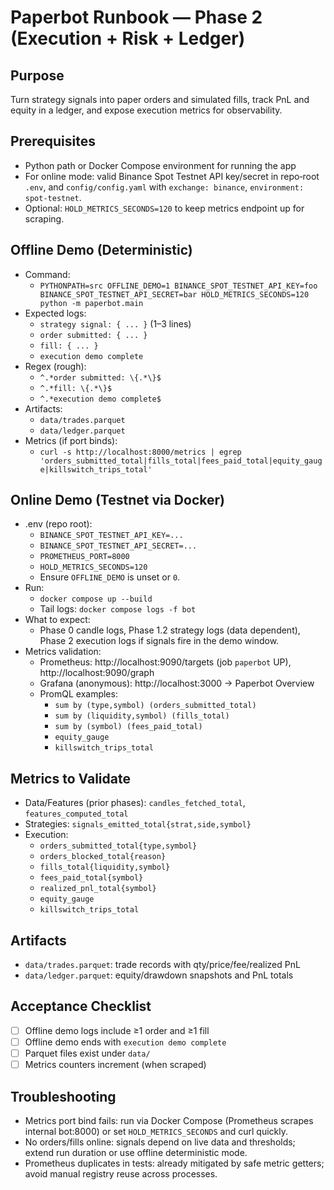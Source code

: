 # Paperbot Runbook — Phase 2 (Execution + Risk + Ledger)

## Purpose
Turn strategy signals into paper orders and simulated fills, track PnL and equity in a ledger, and expose execution metrics for observability.

## Prerequisites
- Python path or Docker Compose environment for running the app
- For online mode: valid Binance Spot Testnet API key/secret in repo‑root `.env`, and `config/config.yaml` with `exchange: binance`, `environment: spot-testnet`.
- Optional: `HOLD_METRICS_SECONDS=120` to keep metrics endpoint up for scraping.

## Offline Demo (Deterministic)
- Command:
  - `PYTHONPATH=src OFFLINE_DEMO=1 BINANCE_SPOT_TESTNET_API_KEY=foo BINANCE_SPOT_TESTNET_API_SECRET=bar HOLD_METRICS_SECONDS=120 python -m paperbot.main`
- Expected logs:
  - `strategy signal: { ... }` (1–3 lines)
  - `order submitted: { ... }`
  - `fill: { ... }`
  - `execution demo complete`
- Regex (rough):
  - `^.*order submitted: \{.*\}$`
  - `^.*fill: \{.*\}$`
  - `^.*execution demo complete$`
- Artifacts:
  - `data/trades.parquet`
  - `data/ledger.parquet`
- Metrics (if port binds):
  - `curl -s http://localhost:8000/metrics | egrep 'orders_submitted_total|fills_total|fees_paid_total|equity_gauge|killswitch_trips_total'`

## Online Demo (Testnet via Docker)
- .env (repo root):
  - `BINANCE_SPOT_TESTNET_API_KEY=...`
  - `BINANCE_SPOT_TESTNET_API_SECRET=...`
  - `PROMETHEUS_PORT=8000`
  - `HOLD_METRICS_SECONDS=120`
  - Ensure `OFFLINE_DEMO` is unset or `0`.
- Run:
  - `docker compose up --build`
  - Tail logs: `docker compose logs -f bot`
- What to expect:
  - Phase 0 candle logs, Phase 1.2 strategy logs (data dependent), Phase 2 execution logs if signals fire in the demo window.
- Metrics validation:
  - Prometheus: http://localhost:9090/targets (job `paperbot` UP), http://localhost:9090/graph
  - Grafana (anonymous): http://localhost:3000 → Paperbot Overview
  - PromQL examples:
    - `sum by (type,symbol) (orders_submitted_total)`
    - `sum by (liquidity,symbol) (fills_total)`
    - `sum by (symbol) (fees_paid_total)`
    - `equity_gauge`
    - `killswitch_trips_total`

## Metrics to Validate
- Data/Features (prior phases): `candles_fetched_total`, `features_computed_total`
- Strategies: `signals_emitted_total{strat,side,symbol}`
- Execution:
  - `orders_submitted_total{type,symbol}`
  - `orders_blocked_total{reason}`
  - `fills_total{liquidity,symbol}`
  - `fees_paid_total{symbol}`
  - `realized_pnl_total{symbol}`
  - `equity_gauge`
  - `killswitch_trips_total`

## Artifacts
- `data/trades.parquet`: trade records with qty/price/fee/realized PnL
- `data/ledger.parquet`: equity/drawdown snapshots and PnL totals

## Acceptance Checklist
- [ ] Offline demo logs include ≥1 order and ≥1 fill
- [ ] Offline demo ends with `execution demo complete`
- [ ] Parquet files exist under `data/`
- [ ] Metrics counters increment (when scraped)

## Troubleshooting
- Metrics port bind fails: run via Docker Compose (Prometheus scrapes internal bot:8000) or set `HOLD_METRICS_SECONDS` and curl quickly.
- No orders/fills online: signals depend on live data and thresholds; extend run duration or use offline deterministic mode.
- Prometheus duplicates in tests: already mitigated by safe metric getters; avoid manual registry reuse across processes.
